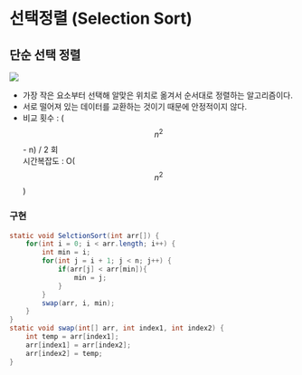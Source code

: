 # 선택정렬 (Selection Sort) 

## 단순 선택 정렬
![](https://github.com/qlalzl9/TIL/blob/master/Algorithm/img/Selection_Sort_1.jpg)
- 가장 작은 요소부터 선택해 알맞은 위치로 옮겨서 순서대로 정렬하는 알고리즘이다.
- 서로 떨어져 있는 데이터를 교환하는 것이기 때문에 안정적이지 않다.
- 비교 횟수 : ($$ n^{2} $$ - n) / 2 회 <br>
시간복잡도 : O($$ n^{2} $$)

### 구현
```java
static void SelctionSort(int arr[]) {
    for(int i = 0; i < arr.length; i++) {
        int min = i;
        for(int j = i + 1; j < n; j++) {
            if(arr[j] < arr[min]){
                min = j;
            }
        }
        swap(arr, i, min);
    }
}
static void swap(int[] arr, int index1, int index2) {
	int temp = arr[index1];
	arr[index1] = arr[index2];
	arr[index2] = temp;
}
```